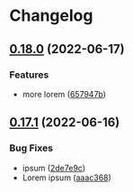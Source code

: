 # Changelog

## [0.18.0](https://github.com/alexkuklin/xsk/compare/v0.17.1...v0.18.0) (2022-06-17)


### Features

* more lorem ([657947b](https://github.com/alexkuklin/xsk/commit/657947b7c233e3f1c75e7c7dc030de1c3712312c))

## [0.17.1](https://github.com/alexkuklin/xsk/compare/v0.17.0...v0.17.1) (2022-06-16)


### Bug Fixes

* ipsum ([2de7e9c](https://github.com/alexkuklin/xsk/commit/2de7e9c1d7273482f45b7bff874601cffb356f57))
* Lorem ipsum ([aaac368](https://github.com/alexkuklin/xsk/commit/aaac368ab3892bd4ace8dff15ff9afe49cc30a20))
